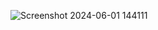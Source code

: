 ![Screenshot 2024-06-01 144111](https://github.com/MBN4/obstacle-avoiding/assets/139562028/5cdba9fd-edef-4d20-8995-18ccd242dc7b)
